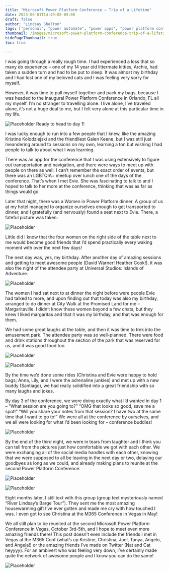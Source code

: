 ```yaml
---
title: "Microsoft Power Platform Conference – Trip of a Lifetime"
date: 2023-06-01T14:49:05-05:00
draft: false
author: "Lindsay Shelton"
tags: ["personal", "power automate", "power apps", "power platform conference"]
thumbnail: /images/microsoft-power-platform-conference-trip-of-a-lifetime8.jpg
hidePageThumbnail: true
toc: true

---
```


I was going through a really rough time. I had experienced a loss that so many do experience – one of my 14 year old littermate kitties, Archie, had taken a sudden turn and had to be put to sleep. It was almost my birthday and I had lost one of my beloved cats and I was feeling very sorry for myself.

However, it was time to pull myself together and pack my bags, because I was headed to the inaugural Power Platform Conference in Orlando, FL all my myself. I’m no stranger to travelling alone. I live alone, I’ve traveled alone, it’s not a huge deal to me, but I felt very alone at this particular time in my life.

![Placeholder](/images/microsoft-power-platform-conference-trip-of-a-lifetime1.jpg)
Ready to head to day 1!

I was lucky enough to run into a few people that I knew, like the amazing Kristine Kolodziejski and the friendliest Galen Keene, but I was still just meandering around to sessions on my own, learning a ton but wishing I had people to talk to about what I was learning.

There was an app for the conference that I was using extensively to figure out transportation and navigation, and there were ways to meet up with people on there as well. I can’t remember the exact order of events, but there was an LGBTQIA+ meetup over lunch one of the days of the conference. That’s when I met Evie. She was fascinating to talk to and I hoped to talk to her more at the conference, thinking that was as far as things would go.

Later that night, there was a Women in Power Platform dinner. A group of us at my hotel managed to organize ourselves enough to get transported to dinner, and I gratefully (and nervously) found a seat next to Evie. There, a fateful picture was taken:

![Placeholder](/images/microsoft-power-platform-conference-trip-of-a-lifetime2.jpg)

Little did I know that the four women on the right side of the table next to me would become good friends that I’d spend practically every waking moment with over the next few days!

The next day was, yes, my birthday. After another day of amazing sessions and getting to meet awesome people (David Warner! Heather Cook!), it was also the night of the attendee party at Universal Studios: Islands of Adventure.

![Placeholder](/images/microsoft-power-platform-conference-trip-of-a-lifetime3.jpg)

The women I had sat next to at dinner the night before were people Evie had talked to more, and upon finding out that today was also my birthday, arranged to do dinner at City Walk at the Promised Land for me – Margaritaville. I didn’t know these women beyond a few chats, but they knew I liked margaritas and that it was my birthday, and that was enough for them.

We had some great laughs at the table, and then it was time to trek into the amusement park. The attendee party was so well-planned. There were food and drink stations throughout the section of the park that was reserved for us, and it was good food too.

![Placeholder](/images/microsoft-power-platform-conference-trip-of-a-lifetime4.jpg)

![Placeholder](/images/microsoft-power-platform-conference-trip-of-a-lifetime5.jpg)

By the time we’d done some rides (Christina and Evie were happy to hold bags; Anna, Lily, and I were the adrenaline junkies) and met up with a new buddy (Santiago), we had really solidified into a great friendship with so many laughs and jokes.

By day 3 of the conference, we were doing exactly what I’d wanted in day 1 – “What session are you going to?” “OMG that looks so good, save me a spot!” “Will you share your notes from that session? I have two at the same time that I want to go to!” We were all at the conference by ourselves, and we all were looking for what I’d been looking for – conference buddies!

![Placeholder](/images/microsoft-power-platform-conference-trip-of-a-lifetime6.jpg)

By the end of the third night, we were in tears from laughter and I think you can tell from the pictures just how comfortable we got with each other. We were exchanging all of the social media handles with each other, knowing that we were supposed to all be leaving in the next day or two, delaying our goodbyes as long as we could, and already making plans to reunite at the second Power Platform Conference.

![Placeholder](/images/microsoft-power-platform-conference-trip-of-a-lifetime7.jpg)

![Placeholder](/images/microsoft-power-platform-conference-trip-of-a-lifetime8.jpg)

Eight months later, I still text with this group (group text mysteriously named “River Lindsay’s Barge Tour”). They sent me the most amazing housewarming gift I’ve ever gotten and made me cry with how touched I was. I even got to see Christina at the M365 Conference in Vegas in May!

We all still plan to be reunited at the second Microsoft Power Platform Conference in Vegas, October 3rd-5th, and I hope to meet even more amazing friends there! This post doesn’t even include the friends I met in Vegas at the M365 Conf (what’s up Kristine, Christina, Joel, Tanya, Angelo, and Angela!) or the amazing friends I’ve made on Twitter (Nat and Cat heyyyy). For an ambivert who was feeling very down, I’ve certainly made quite the network of awesome people and I know you can do the same!

![Placeholder](/images/microsoft-power-platform-conference-trip-of-a-lifetime9.jpg)

<!-- Google tag (gtag.js) -->
<script async src="https://www.googletagmanager.com/gtag/js?id=G-CN3PDT3T20"></script>
<script>
  window.dataLayer = window.dataLayer || [];
  function gtag(){dataLayer.push(arguments);}
  gtag('js', new Date());

  gtag('config', 'G-CN3PDT3T20');
</script>
